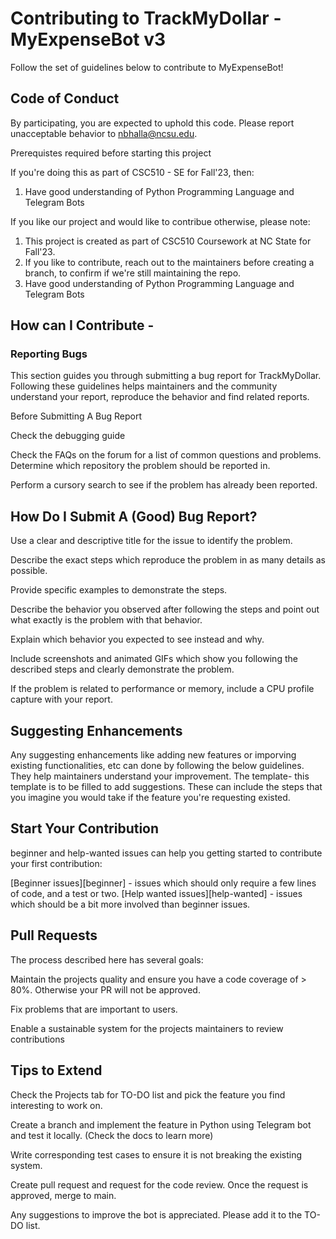 # Contributing to TrackMyDollar - MyExpenseBot v3

Follow the set of guidelines below to contribute to MyExpenseBot!

## Code of Conduct

By participating, you are expected to uphold this code. Please report unacceptable behavior to nbhalla@ncsu.edu.

Prerequistes required before starting this project

If you're doing this as part of CSC510 - SE for Fall'23, then: 
1. Have good understanding of Python Programming Language and Telegram Bots

If you like our project and would like to contribue otherwise, please note:
1. This project is created as part of CSC510 Coursework at NC State for Fall'23.
2. If you like to contribute, reach out to the maintainers before creating a branch, to confirm if we're still maintaining the repo.
3. Have good understanding of Python Programming Language and Telegram Bots

## How can I Contribute -
 
### Reporting Bugs

This section guides you through submitting a bug report for TrackMyDollar.
Following these guidelines helps maintainers and the community understand your report, reproduce the behavior and find related reports.

Before Submitting A Bug Report

Check the debugging guide

Check the FAQs on the forum for a list of common questions and problems.
Determine which repository the problem should be reported in.

Perform a cursory search to see if the problem has already been reported.

## How Do I Submit A (Good) Bug Report?

Use a clear and descriptive title for the issue to identify the problem.

Describe the exact steps which reproduce the problem in as many details as possible.

Provide specific examples to demonstrate the steps.

Describe the behavior you observed after following the steps and point out what exactly is the problem with that behavior.

Explain which behavior you expected to see instead and why.

Include screenshots and animated GIFs which show you following the described steps and clearly demonstrate the problem.

If the problem is related to performance or memory, include a CPU profile capture with your report.

## Suggesting Enhancements
Any suggesting enhancements like adding new features or imporving existing functionalities, etc can done by following the below guidelines. They help maintainers understand your improvement. The template- this template is to be filled to add suggestions. These can include the steps that you imagine you would take if the feature you're requesting existed.

## Start Your Contribution
beginner and help-wanted issues can help you getting started to contribute your first contribution:

[Beginner issues][beginner] - issues which should only require a few lines of code, and a test or two.
[Help wanted issues][help-wanted] - issues which should be a bit more involved than beginner issues.

## Pull Requests

The process described here has several goals:

Maintain the projects quality and ensure you have a code coverage of > 80%. Otherwise your PR will not be approved.

Fix problems that are important to users.

Enable a sustainable system for the projects maintainers to review contributions

## Tips to Extend

Check the Projects tab for TO-DO list and pick the feature you find interesting to work on.

Create a branch and implement the feature in Python using Telegram bot and test it locally. (Check the docs to learn more)

Write corresponding test cases to ensure it is not breaking the existing system.

Create pull request and request for the code review. Once the request is approved, merge to main.

Any suggestions to improve the bot is appreciated. Please add it to the TO-DO list.
